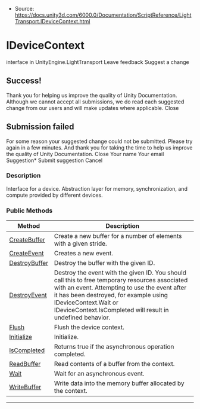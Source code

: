 * Source: https://docs.unity3d.com/6000.0/Documentation/ScriptReference/LightTransport.IDeviceContext.html

# IDeviceContext
interface in UnityEngine.LightTransport
Leave feedback
Suggest a change
## Success!
Thank you for helping us improve the quality of Unity Documentation. Although we cannot accept all submissions, we do read each suggested change from our users and will make updates where applicable.
Close
## Submission failed
For some reason your suggested change could not be submitted. Please <a>try again</a> in a few minutes. And thank you for taking the time to help us improve the quality of Unity Documentation.
Close
Your name Your email Suggestion* Submit suggestion
Cancel
### Description
Interface for a device.
Abstraction layer for memory, synchronization, and compute provided by different devices.
### Public Methods
Method | Description  
---|---  
[CreateBuffer](https://docs.unity3d.com/6000.0/Documentation/ScriptReference/LightTransport.IDeviceContext.CreateBuffer.html) | Create a new buffer for a number of elements with a given stride.  
[CreateEvent](https://docs.unity3d.com/6000.0/Documentation/ScriptReference/LightTransport.IDeviceContext.CreateEvent.html) | Creates a new event.  
[DestroyBuffer](https://docs.unity3d.com/6000.0/Documentation/ScriptReference/LightTransport.IDeviceContext.DestroyBuffer.html) | Destroy the buffer with the given ID.  
[DestroyEvent](https://docs.unity3d.com/6000.0/Documentation/ScriptReference/LightTransport.IDeviceContext.DestroyEvent.html) | Destroy the event with the given ID. You should call this to free temporary resources associated with an event. Attempting to use the event after it has been destroyed, for example using IDeviceContext.Wait or IDeviceContext.IsCompleted will result in undefined behavior.  
[Flush](https://docs.unity3d.com/6000.0/Documentation/ScriptReference/LightTransport.IDeviceContext.Flush.html) | Flush the device context.  
[Initialize](https://docs.unity3d.com/6000.0/Documentation/ScriptReference/LightTransport.IDeviceContext.Initialize.html) | Initialize.  
[IsCompleted](https://docs.unity3d.com/6000.0/Documentation/ScriptReference/LightTransport.IDeviceContext.IsCompleted.html) | Returns true if the asynchronous operation completed.  
[ReadBuffer](https://docs.unity3d.com/6000.0/Documentation/ScriptReference/LightTransport.IDeviceContext.ReadBuffer.html) | Read contents of a buffer from the context.  
[Wait](https://docs.unity3d.com/6000.0/Documentation/ScriptReference/LightTransport.IDeviceContext.Wait.html) | Wait for an asynchronous event.  
[WriteBuffer](https://docs.unity3d.com/6000.0/Documentation/ScriptReference/LightTransport.IDeviceContext.WriteBuffer.html) | Write data into the memory buffer allocated by the context.  
* * *
